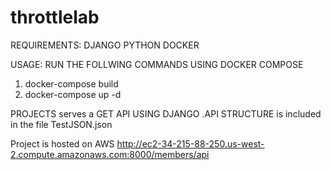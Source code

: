 # throttlelab
REQUIREMENTS:
DJANGO 
PYTHON
DOCKER

USAGE:
RUN THE FOLLWING COMMANDS USING DOCKER COMPOSE
1. docker-compose build 
2. docker-compose up -d

PROJECTS serves a GET API USING DJANGO .API STRUCTURE is included in the file TestJSON.json

Project is hosted on AWS
http://ec2-34-215-88-250.us-west-2.compute.amazonaws.com:8000/members/api
